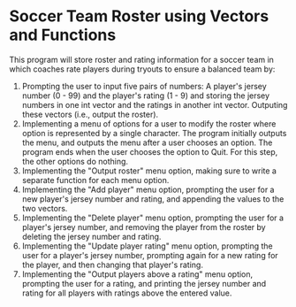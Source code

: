 # Soccer Team Roster using Vectors and Functions

This program will store roster and rating information for a soccer team in which coaches rate players during tryouts to ensure a balanced team by:
1. Prompting the user to input five pairs of numbers: A player's jersey number (0 - 99) and the player's rating (1 - 9) and storing the jersey numbers in one int vector and the ratings in another int vector. Outputing these vectors (i.e., output the roster).
2. Implementing a menu of options for a user to modify the roster where option is represented by a single character. The program initially outputs the menu, and outputs the menu after a user chooses an option. The program ends when the user chooses the option to Quit. For this step, the other options do nothing.
3. Implementing the "Output roster" menu option, making sure to write a separate function for each menu option.
4. Implementing the "Add player" menu option, prompting the user for a new player's jersey number and rating, and appending the values to the two vectors.
5. Implementing the "Delete player" menu option, prompting the user for a player's jersey number, and removing the player from the roster by deleting the jersey number and rating.
6. Implementing the "Update player rating" menu option, prompting the user for a player's jersey number, prompting again for a new rating for the player, and then changing that player's rating.
7. Implementing the "Output players above a rating" menu option, prompting the user for a rating, and printing the jersey number and rating for all players with ratings above the entered value.
